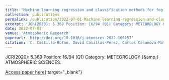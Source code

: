 ```yaml
---
title: "Machine learning regression and classification methods for fog events prediction"
collection: publications
permalink: /publication/2022-07-01-Machine-learning-regression-and-classification-methods-for-fog-events-prediction
excerpt: 'JCR(2020): 5.369 Position: 16/94 (Q1) Category: METEOROLOGY &amp; ATMOSPHERIC SCIENCES.'
date: 2022-07-01
venue: 'Atmospheric Research'
paperurl: 'http://doi.org/10.1016/j.atmosres.2022.106157'
citation: 'C. Castillo-Botón, David Casillas-Pérez, Carlos Casanova-Mateo, S. Ghimire, E. Cerro-Prada, <strong>Pedro Antonio Gutiérrez</strong>, R.C. Deo, Sancho Salcedo-Sanz, &quot;Machine learning regression and classification methods for fog events prediction.&quot; Atmospheric Research, Vol. 272, 2022, pp.106157.'
---
```

JCR(2020): 5.369 Position: 16/94 (Q1) Category: METEOROLOGY {\&amp;} ATMOSPHERIC SCIENCES.

[Access paper here](http://doi.org/10.1016/j.atmosres.2022.106157){:target="_blank"}
